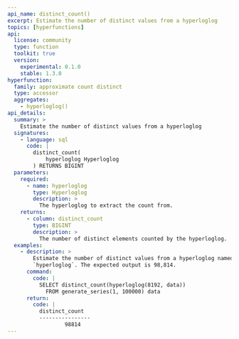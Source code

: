 ```yaml
---
api_name: distinct_count()
excerpt: Estimate the number of distinct values from a hyperloglog
topics: [hyperfunctions]
api:
  license: community
  type: function
  toolkit: true
  version:
    experimental: 0.1.0
    stable: 1.3.0
hyperfunction:
  family: approximate count distinct
  type: accessor
  aggregates:
    - hyperloglog()
api_details:
  summary: >
    Estimate the number of distinct values from a hyperloglog
  signatures:
    - language: sql
      code: |
        distinct_count(
            hyperloglog Hyperloglog
        ) RETURNS BIGINT
  parameters:
    required:
      - name: hyperloglog
        type: Hyperloglog
        description: >
          The hyperloglog to extract the count from.
    returns:
      - column: distinct_count
        type: BIGINT
        description: >
          The number of distinct elements counted by the hyperloglog.
  examples:
    - description: >
        Estimate the number of distinct values from a hyperloglog named
        `hyperloglog`. The expected output is 98,814.
      command:
        code: |
          SELECT distinct_count(hyperloglog(8192, data))
            FROM generate_series(1, 100000) data
      return:
        code: |
          distinct_count
          ----------------
                  98814
---
```


